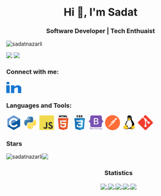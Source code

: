 <h1 align="center">Hi 👋, I'm Sadat</h1>
<h3 align="center">Software Developer | Tech Enthuaist</h3>
<p align="left"> <img src="https://komarev.com/ghpvc/?username=sadatnazarli&label=Profile%20views&color=0e75b6&style=flat" alt="sadatnazarli" /> </p>



<div> <a href="https://www.linkedin.com/in/https://www.linkedin.com/in/sadatnazarli/" target="_blank"><img src="https://img.shields.io/badge/LinkedIn-0077B5?style=for-the-badge&logo=linkedin&logoColor=white" target="_blank"></a>
<a href="https://github.com/sadatnazarli" target="_blank"><img src="https://img.shields.io/badge/GitHub-100000?style=for-the-badge&logo=github&logoColor=white" target="_blank"></a>
</div><h3 align="left">Connect with me:</h3>
<p align="left">
<a href="https://linkedin.com/in/https://www.linkedin.com/in/sadatnazarli/" target="blank"><img align="center" src="https://raw.githubusercontent.com/teamedwardforever/Readme-Generator/71f25dd8b98329b168142a6b782a107b75eab178/svg/Social/linked-in-alt.svg" alt="https://www.linkedin.com/in/sadatnazarli/" height="30" width="40" /></a></p>

<h3 align="left">Languages and Tools:</h3>
<p align="left">
<img src="https://raw.githubusercontent.com/teamedwardforever/Readme-Generator/71f25dd8b98329b168142a6b782a107b75eab178/svg/Skills/Languages/c-original.svg" alt="C" width="40" height="40"/>
<img src="https://raw.githubusercontent.com/teamedwardforever/Readme-Generator/71f25dd8b98329b168142a6b782a107b75eab178/svg/Skills/Languages/python-original.svg" alt="Python" width="40" height="40"/>
<img src="https://raw.githubusercontent.com/teamedwardforever/Readme-Generator/71f25dd8b98329b168142a6b782a107b75eab178/svg/Skills/Languages/javascript-original.svg" alt="Javascript" width="40" height="40"/>
<img src="https://raw.githubusercontent.com/teamedwardforever/Readme-Generator/71f25dd8b98329b168142a6b782a107b75eab178/svg/Skills/Frontend/html5-original-wordmark.svg" alt="HTML" width="40" height="40"/>
<img src="https://raw.githubusercontent.com/teamedwardforever/Readme-Generator/71f25dd8b98329b168142a6b782a107b75eab178/svg/Skills/Frontend/css3-original-wordmark.svg" alt="Css" width="40" height="40"/>
<img src="https://raw.githubusercontent.com/teamedwardforever/Readme-Generator/71f25dd8b98329b168142a6b782a107b75eab178/svg/Skills/Frontend/bootstrap-plain-wordmark.svg" alt="Bootstrap" width="40" height="40"/>
<img src="https://raw.githubusercontent.com/teamedwardforever/Readme-Generator/71f25dd8b98329b168142a6b782a107b75eab178/svg/Skills/Software/getpostman-icon.svg" alt="Postman" width="40" height="40"/>
<img src="https://raw.githubusercontent.com/teamedwardforever/Readme-Generator/71f25dd8b98329b168142a6b782a107b75eab178/svg/Skills/Other/linux-original.svg" alt="Linux" width="40" height="40"/>
<img src="https://raw.githubusercontent.com/teamedwardforever/Readme-Generator/71f25dd8b98329b168142a6b782a107b75eab178/svg/Skills/Other/git-scm-icon.svg" alt="Git" width="40" height="40"/>
</p>

<h3 align="left">Stars</h3>
<img align="left" height="180em" src="https://github-readme-stats.vercel.app/api/top-langs/?username=sadatnazarli&layout=compact&theme=" alt=sadatnazarli />

<img src="https://user-images.githubusercontent.com/73097560/115834477-dbab4500-a447-11eb-908a-139a6edaec5c.gif"><h3 align="center">Statistics</h3>
<div align="center">
<a href="https://github.com/sadatnazarli">
<img align="center" src="http://github-profile-summary-cards.vercel.app/api/cards/stats?username=sadatnazarli&theme=2077" height="180em" />
<img align="center" src="http://github-profile-summary-cards.vercel.app/api/cards/most-commit-language?username=sadatnazarli&theme=2077" height="180em" />
<img align="center" src="http://github-profile-summary-cards.vercel.app/api/cards/repos-per-language?username=sadatnazarli&theme=2077" height="180em" />
<img align="center" src="http://github-profile-summary-cards.vercel.app/api/cards/productive-time?username=sadatnazarli&theme=2077" height="180em" />
<img align="center" src="http://github-profile-summary-cards.vercel.app/api/cards/profile-details?username=sadatnazarli&theme=2077" height="180em" />
</div>
